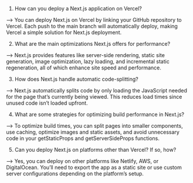 <!-- Deployment and Optimization -->

1. How can you deploy a Next.js application on Vercel?

--> You can deploy Next.js on Vercel by linking your GitHub repository to Vercel. Each push to the main branch will automatically deploy, making Vercel a simple solution for Next.js deployment.


2. What are the main optimizations Next.js offers for performance?

--> Next.js provides features like server-side rendering, static site generation, image optimization, lazy loading, and incremental static regeneration, all of which enhance site speed and performance.


3. How does Next.js handle automatic code-splitting?

--> Next.js automatically splits code by only loading the JavaScript needed for the page that’s currently being viewed. This reduces load times since unused code isn’t loaded upfront.


4. What are some strategies for optimizing build performance in Next.js?

--> To optimize build times, you can split pages into smaller components, use caching, optimize images and static assets, and avoid unnecessary code in your getStaticProps and getServerSideProps functions.


5. Can you deploy Next.js on platforms other than Vercel? If so, how?

--> Yes, you can deploy on other platforms like Netlify, AWS, or DigitalOcean. You’ll need to export the app as a static site or use custom server configurations depending on the platform’s setup.

